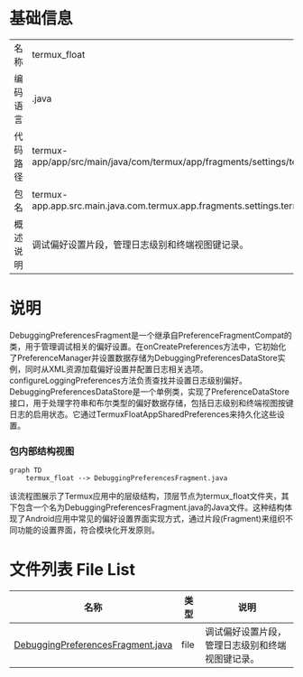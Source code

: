 # 基础信息

|      |      |
|------|------|
| 名称 | termux_float |
| 编码语言 | .java |
| 代码路径 | termux-app/app/src/main/java/com/termux/app/fragments/settings/termux_float |
| 包名 | termux-app.app.src.main.java.com.termux.app.fragments.settings.termux_float |
| 概述说明 | 调试偏好设置片段，管理日志级别和终端视图键记录。 |

# 说明

DebuggingPreferencesFragment是一个继承自PreferenceFragmentCompat的类，用于管理调试相关的偏好设置。在onCreatePreferences方法中，它初始化了PreferenceManager并设置数据存储为DebuggingPreferencesDataStore实例，同时从XML资源加载偏好设置并配置日志相关选项。configureLoggingPreferences方法负责查找并设置日志级别偏好。DebuggingPreferencesDataStore是一个单例类，实现了PreferenceDataStore接口，用于处理字符串和布尔类型的偏好数据存储，包括日志级别和终端视图按键日志的启用状态。它通过TermuxFloatAppSharedPreferences来持久化这些设置。


### 包内部结构视图

```mermaid
graph TD
    termux_float --> DebuggingPreferencesFragment.java
```

该流程图展示了Termux应用中的层级结构，顶层节点为termux_float文件夹，其下包含一个名为DebuggingPreferencesFragment.java的Java文件。这种结构体现了Android应用中常见的偏好设置界面实现方式，通过片段(Fragment)来组织不同功能的设置界面，符合模块化开发原则。

# 文件列表 File List

| 名称   | 类型  | 说明 |
|-------|------|-------------|
| [DebuggingPreferencesFragment.java](DebuggingPreferencesFragment.md) | file | 调试偏好设置片段，管理日志级别和终端视图键记录。 |


